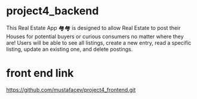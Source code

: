 # project4_backend
This Real Estate App 🏘️🏘️ is designed to allow Real Estate to post their Houses for potential buyers or curious consumers no matter where they are! Users will be able to see all listings, create a new entry, read a specific listing, update an existing one, and delete postings.

# front end link
https://github.com/mustafacev/project4_frontend.git
